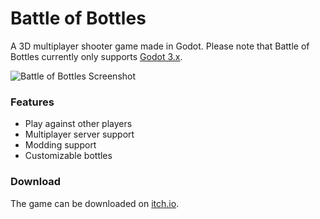 # Battle of Bottles

A 3D multiplayer shooter game made in Godot. Please note that Battle of Bottles currently only supports [Godot 3.x](https://godotengine.org/download/3.x/).

![Battle of Bottles Screenshot](https://img.itch.zone/aW1hZ2UvMTMzNDIwMy83NzkzMjYwLnBuZw==/original/GTH%2FEk.png)

### Features
- Play against other players
- Multiplayer server support
- Modding support
- Customizable bottles

### Download
The game can be downloaded on [itch.io](https://battle-of-bottles.itch.io/battle-of-bottles).
